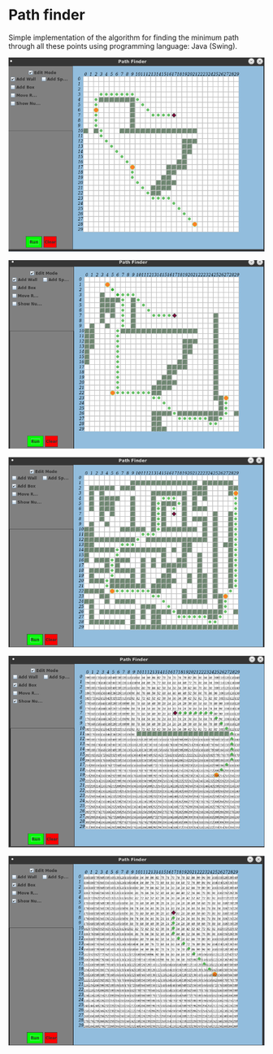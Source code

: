 # Path finder

Simple implementation of the algorithm for finding the minimum path through all these points using programming language: Java (Swing).


![](./demoImages/q1.png)

![](./demoImages/q2.png)

![](./demoImages/q3.png)

![](./demoImages/q4.png)

![](./demoImages/q5.png)